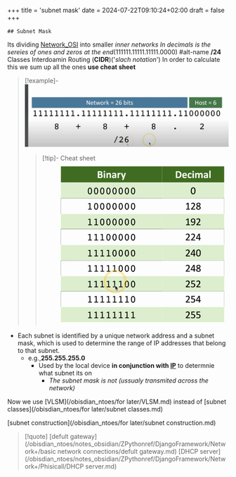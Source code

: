 +++
title = 'subnet mask'
date = 2024-07-22T09:10:24+02:00
draft = false
+++

    ## Subnet Mask 
Its dividing [Network_OSI](/obisdian_ntoes/notes_obsidian/ZPythonref/DjangoFramework/Network+/Ref_OSI/Network_OSI.md) into smaller *inner networks*
*In decimals is the sereies of ones and zeros at the end*(111111.11111.11111.0000)
#alt-name  **/24** Classes Interdoamin Routing (**CIDR**)('*slach notation*') 
In order to calculate this we sum up all the ones 
**use cheat sheet** 
>[!example]-
>![CIDRCalculation_visual.png](/static/CIDRCalculation_visual.png)
>>[!tip]- Cheat sheet
>> ![CheatSheetCIDR_visual.png](/static/CheatSheetCIDR_visual.png)


- Each subnet is identified by a unique network address and a subnet mask, which is used to determine the range of IP addresses that belong to that subnet.
	- e.g.,**255.255.255.0**
		- Used by the local device **in conjunction with [IP](/obisdian_ntoes/notes_obsidian/ZPythonref/DjangoFramework/Network+/Ref_OSI/IP.md)** to  determnie what subnet its on 
			- *The subnet mask is not (ussualy transmited across the network)*

Now we use [VLSM](/obisdian_ntoes/for later/VLSM.md) instead of [subnet classes](/obisdian_ntoes/for later/subnet classes.md)



$$ $$
[subnet construction](/obisdian_ntoes/for later/subnet construction.md)
>[!quote] [defult gateway](/obisdian_ntoes/notes_obsidian/ZPythonref/DjangoFramework/Network+/basic network connections/defult gateway.md) [DHCP server](/obisdian_ntoes/notes_obsidian/ZPythonref/DjangoFramework/Network+/Phisicall/DHCP server.md)